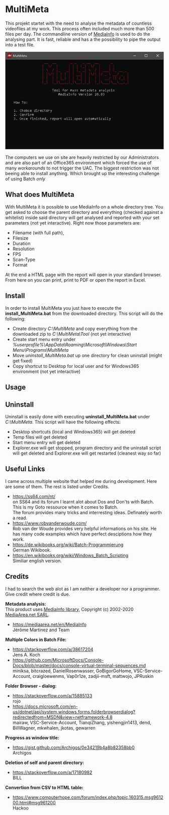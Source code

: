 # MultiMeta

This projekt startet with the need to analyse the metadata of countless videofiles at my work. This process often included much more than 500 files per day.
The commandline version of [MediaInfo](https://mediaarea.net/en/MediaInfo) is used to do the analysing part. It is fast, reliable and has a the possibility to pipe  the output into a test file.

![MultiMeta](MultiMeta_Gui.JPG)

The computers we use on site are heavily restricted by our Administrators and are also part of an Office365 environment which forced the use of many *workarounds* to not trigger the UAC. The biggest restriction was not beeing able to install anything. Which brought up the interesting challenge of using Batch *only*


## What does MultiMeta
With MultiMeta it is possible to use MediaInfo on a whole directory tree. You get asked to choose the parent directory and everything (checked against a whitelist) inside said directory will get analysed and reported with your set parameters (not yet interactive). Right now those parameters are:  
- Filename (with full path), 
- Filesize
- Duration
- Resolution
- FPS
- Scan-Type
- Format  

At the end a HTML page with the report will open in your standard browser.
From here on you can print, print to PDF or open the report in Excel.


## Install
In order to install MultiMeta you just have to execute the **install_MultiMeta.bat** from the downloaded directory.
This script will do the following:
- Create directory *C:\MultiMeta* and copy everything from the downloaded zip to *C:\MultiMeta\Tool* (not yet interactive)
- Create start menu entry under *%userprofile%\AppData\Roaming\Microsoft\Windows\Start Menu\Programs\MultiMeta*
- Move *uninstall_MultiMeta.bat* up one directory for clean uninstall (might get fixed)
- Copy shortcut to Desktop for local user and for Windows365 environment (not yet interactive)

## Usage

## Uninstall
Uninstall is easily done with executing **uninstall_MultiMeta.bat** under *C:\MultiMeta*.
This script will have the following effects:
- Desktop shortcuts (local and Windows365) will get deleted
- Temp files will get deleted
- Start menu entry will get deleted
- Explorer.exe will get stopped, program directory and the uninstall script will get deleted and Explorer.exe will get restarted (cleanest way so far)

## Useful Links
I came across multiple website that helped me during development. Here are some of them. The rest is listed under Credits.  
- https://ss64.com/nt/  
on SS64 and its forum I learnt alot about Dos and Don'ts with Batch. This is my Goto ressource when it comes to Batch.  
The forum provides many tricks and interresting ideas. Definately worth a read.  
- https://www.robvanderwoude.com/  
Rob van der Woude provides very helpful informations on his site. He has many code examples which have perfect desciptions how they work.  
- https://de.wikibooks.org/wiki/Batch-Programmierung  
German Wikibook.  
- https://en.wikibooks.org/wiki/Windows_Batch_Scripting  
Similiar english version.  


## Credits
I had to search the web alot as I am neither a developer nor a programmer.\
Give credit where credit is due.
  
**Metadata analysis:**  
This product uses [MediaInfo library](https://mediaarea.net/en/MediaInfo), Copyright (c) 2002-2020 [MediaArea.net SARL](info@mediaarea.net).  
- https://mediaarea.net/en/MediaInfo  
Jérôme Martinez and Team  
  
**Multiple Colors in Batch File:**  
- https://stackoverflow.com/a/38617204  
Jens A. Koch  
- https://github.com/MicrosoftDocs/Console-Docs/blob/master/docs/console-virtual-terminal-sequences.md  
miniksa, bitcrazed, DanielRosenwasser, GoBigorGoHome, VSC-Service-Account, craigloewenms, Vap0r1ze, zadjii-msft, mattwojo, JPRuskin  

**Folder Browser - dialog:**  
- https://stackoverflow.com/a/15885133  
rojo  
- https://docs.microsoft.com/en-us/dotnet/api/system.windows.forms.folderbrowserdialog?redirectedfrom=MSDN&view=netframework-4.8  
mairaw, VSC-Service-Account, TianqiZhang, yishengjin1413, dend, BillWagner, mkwhalen, jkotas, gewarren  

**Progress as window title:**  
- https://gist.github.com/Archigos/0e34219b4a8b82358bb0  
Archigos  

**Deletion of self and parent directory:**  
- https://stackoverflow.com/a/17180982  
BILL  

**Convertion from CSV to HTML table:**  
- https://www.computerhope.com/forum/index.php/topic,160315.msg961200.html#msg961200  
Hackoo  
